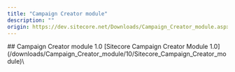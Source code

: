 ```yaml
---
title: "Campaign Creator module"
description: ""
origin: https://dev.sitecore.net/Downloads/Campaign_Creator_module.aspx
---
```


<Card variant='outlineRaised' px={0} mb={8}>
<CardHeader>
## Campaign Creator module 1.0
</CardHeader>
<CardBody>
[Sitecore Campaign Creator Module 1.0](/downloads/Campaign_Creator_module/10/Sitecore_Campaign_Creator_module)\

</CardBody>          
</Card>
